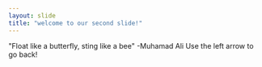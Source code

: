 ```yaml
---
layout: slide 
title: "welcome to our second slide!"
---
```

"Float like a butterfly, sting like a bee" -Muhamad Ali
Use the left arrow to go back!

